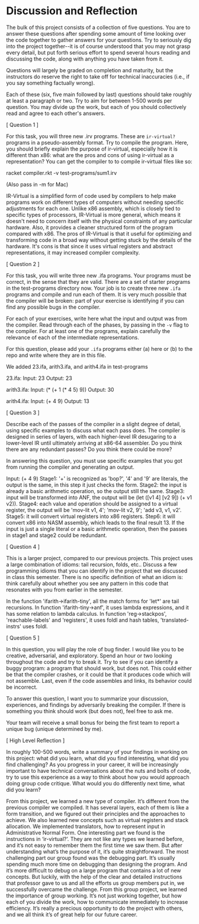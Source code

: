 # Discussion and Reflection


The bulk of this project consists of a collection of five
questions. You are to answer these questions after spending some
amount of time looking over the code together to gather answers for
your questions. Try to seriously dig into the project together--it is
of course understood that you may not grasp every detail, but put
forth serious effort to spend several hours reading and discussing the
code, along with anything you have taken from it.

Questions will largely be graded on completion and maturity, but the
instructors do reserve the right to take off for technical
inaccuracies (i.e., if you say something factually wrong).

Each of these (six, five main followed by last) questions should take
roughly at least a paragraph or two. Try to aim for between 1-500
words per question. You may divide up the work, but each of you should
collectively read and agree to each other's answers.

[ Question 1 ] 

For this task, you will three new .irv programs. These are
`ir-virtual?` programs in a pseudo-assembly format. Try to compile the
program. Here, you should briefly explain the purpose of ir-virtual,
especially how it is different than x86: what are the pros and cons of
using ir-virtual as a representation? You can get the compiler to to
compile ir-virtual files like so: 

racket compiler.rkt -v test-programs/sum1.irv 

(Also pass in -m for Mac)


IR-Virtual is a simplified form of code used by compilers to help make programs work on different types of computers without needing specific adjustments for each one. Unlike x86 assembly, which is closely tied to
specific types of processors, IR-Virtual is more general, which means it doesn't need to concern itself
with the physical constraints of any particular hardware. Also, it provides a cleaner structured
form of the program compared with x86. The pros of IR-Virtual is that it useful for optimizing and transforming code in a broad way without getting stuck by the details of the hardware. It's cons is that since it uses virtual registers and abstract representations, it may increased compiler complexity.


[ Question 2 ] 

For this task, you will write three new .ifa programs. Your programs
must be correct, in the sense that they are valid. There are a set of
starter programs in the test-programs directory now. Your job is to
create three new `.ifa` programs and compile and run each of them. It
is very much possible that the compiler will be broken: part of your
exercise is identifying if you can find any possible bugs in the
compiler.

For each of your exercises, write here what the input and output was
from the compiler. Read through each of the phases, by passing in the
`-v` flag to the compiler. For at least one of the programs, explain
carefully the relevance of each of the intermediate representations.

For this question, please add your `.ifa` programs either (a) here or
(b) to the repo and write where they are in this file.

We added 23.ifa, arith3.ifa, and arith4.ifa in test-programs

23.ifa:
Input: 23
Output: 23

arith3.ifa:
Input: (* (+ 1 (* 4 5) 9))
Output: 30

arith4.ifa:
Input: (+ 4 9)
Output: 13

[ Question 3 ] 

Describe each of the passes of the compiler in a slight degree of
detail, using specific examples to discuss what each pass does. The
compiler is designed in series of layers, with each higher-level IR
desugaring to a lower-level IR until ultimately arriving at x86-64
assembler. Do you think there are any redundant passes? Do you think
there could be more?

In answering this question, you must use specific examples that you
got from running the compiler and generating an output.

Input: (+ 4 9) Stage1: '+' is recognized as 'bop?', '4' and '9' are literals, the output is the same, in this step it just checks the form. Stage2: the input is already a basic arithmetic operation, so the output still the same. Stage3: input will be transformed into ANF, the output will be (let ([v1 4] [v2 9]) (+ v1 v2)). Stage4: each value and operation should be assigned to a virtual register, the output will be 'mov-lit v1, 4'; 'mov-lit v2, 9'; 'add v3, v1, v2'. Stage5: it will convert virtual registers into x86 registers. Step6: it will convert x86 into NASM assembly, which leads to the final result 13. If the input is just a single literal or a basic arithmetic operation, then the passes in stage1 and stage2 could be redundant.

[ Question 4 ] 

This is a larger project, compared to our previous projects. This
project uses a large combination of idioms: tail recursion, folds,
etc.. Discuss a few programming idioms that you can identify in the
project that we discussed in class this semester. There is no specific
definition of what an idiom is: think carefully about whether you see
any pattern in this code that resonates with you from earlier in the
semester.

In the function 'ifarith->ifarith-tiny', all the match forms for 'let*' are tail recursions. In function 'ifarith-tiny->anf', it uses lambda expressions, and it has some relation to lambda calculus. In function 'reg->stackpos', 'reachable-labels' and 'registers', it uses foldl and hash tables, 'translated-instrs' uses foldl.

[ Question 5 ] 

In this question, you will play the role of bug finder. I would like
you to be creative, adversarial, and exploratory. Spend an hour or two
looking throughout the code and try to break it. Try to see if you can
identify a buggy program: a program that should work, but does
not. This could either be that the compiler crashes, or it could be
that it produces code which will not assemble. Last, even if the code
assembles and links, its behavior could be incorrect.

To answer this question, I want you to summarize your discussion,
experiences, and findings by adversarily breaking the compiler. If
there is something you think should work (but does not), feel free to
ask me.

Your team will receive a small bonus for being the first team to
report a unique bug (unique determined by me).

[ High Level Reflection ] 

In roughly 100-500 words, write a summary of your findings in working
on this project: what did you learn, what did you find interesting,
what did you find challenging? As you progress in your career, it will
be increasingly important to have technical conversations about the
nuts and bolts of code, try to use this experience as a way to think
about how you would approach doing group code critique. What would you
do differently next time, what did you learn?

From this project, we learned a new type of compiler. It’s different from the previous compiler we compiled. It has several layers, each of them is like a form transition, and we figured out their principles and the approaches to achieve. We also learned new concepts such as virtual registers and stack allocation. We implemented translators, how to represent input in Administrative Normal Form. One interesting part we found is the instructions in ‘ir-virtual?’. They are not like any types we learned before, and it’s not easy to remember them the first time we saw them. But after understanding what’s the purpose of it, it’s quite straightforward. The most challenging part our group found was the debugging part. It’s usually spending much more time on debugging than designing the program. And it’s more difficult to debug on a large program that contains a lot of new concepts. But luckily, with the help of the clear and detailed instructions that professor gave to us and all the efforts us group members put in, we successfully overcame the challenge. From this group project, we learned the importance of group working. It’s not just working together, but how each of you divide the work, how to communicate immediately to increase efficiency. It’s really a precious opportunity to do the project with others, and we all think it’s of great help for our future career.

